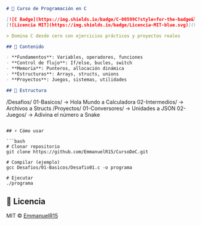 ```markdown
# 🚀 Curso de Programación en C

[![C Badge](https://img.shields.io/badge/C-00599C?style=for-the-badge&logo=c&logoColor=white)](https://) 
[![Licencia MIT](https://img.shields.io/badge/Licencia-MIT-blue.svg)](https://)

> Domina C desde cero con ejercicios prácticos y proyectos reales

## 🧠 Contenido

- **Fundamentos**: Variables, operadores, funciones
- **Control de flujo**: If/else, bucles, switch
- **Memoria**: Punteros, allocación dinámica
- **Estructuras**: Arrays, structs, unions
- **Proyectos**: Juegos, sistemas, utilidades

## 📂 Estructura

```
/Desafios/
  01-Basicos/       → Hola Mundo a Calculadora
  02-Intermedios/   → Archivos a Structs
/Proyectos/
  01-Conversores/   → Unidades a JSON
  02-Juegos/        → Adivina el número a Snake
```

## ⚡ Cómo usar

```bash
# Clonar repositorio
git clone https://github.com/EmmanuelR15/CursoDeC.git

# Compilar (ejemplo)
gcc Desafios/01-Basicos/Desafio01.c -o programa

# Ejecutar
./programa
```

## 📜 Licencia

MIT © [EmmanuelR15](https://github.com/EmmanuelR15)
```
